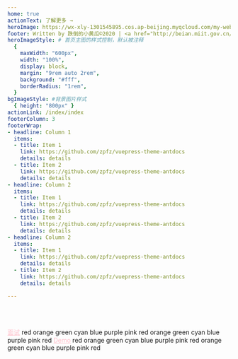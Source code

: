```yaml
---
home: true
actionText: 了解更多 →
heroImage: https://wx-xly-1301545895.cos.ap-beijing.myqcloud.com/my-website/logo.png
footer: Written by 跌倒的小黄瓜©2020 | <a href="http://beian.miit.gov.cn/" target="_blank">豫ICP备20006399号</a>
heroImageStyle: # 首页主图的样式控制，默认被注释
  {
    maxWidth: "600px",
    width: "100%",
    display: block,
    margin: "9rem auto 2rem",
    background: "#fff",
    borderRadius: "1rem",
  }
bgImageStyle: #背景图片样式
  { height: "800px" }
actionLink: /index/index
footerColumn: 3
footerWrap: 
- headline: Column 1
  items:
  - title: Item 1
    link: https://github.com/zpfz/vuepress-theme-antdocs
    details: details
  - title: Item 2
    link: https://github.com/zpfz/vuepress-theme-antdocs
    details: details
- headline: Column 2
  items:
  - title: Item 1
    link: https://github.com/zpfz/vuepress-theme-antdocs
    details: details
  - title: Item 2
    link: https://github.com/zpfz/vuepress-theme-antdocs
    details: details
- headline: Column 2
  items:
  - title: Item 1
    link: https://github.com/zpfz/vuepress-theme-antdocs
    details: details
  - title: Item 2
    link: https://github.com/zpfz/vuepress-theme-antdocs
    details: details

---
```


##

<br/>
<br/>

<a-divider />

<a-row justify="center" type="end">

</a-row>
<a-tag color="pink">
<a href="https://github.com/zpfz/vuepress-theme-antdocs" style="color:pink;">面试</a>
      </a-tag>
      <a-tag color="red">
        red
      </a-tag>
      <a-tag color="orange">
        orange
      </a-tag>
      <a-tag color="green">
        green
      </a-tag>
      <a-tag color="cyan">
        cyan
      </a-tag>
      <a-tag color="blue">
        blue
      </a-tag>
      <a-tag color="purple">
        purple
      </a-tag>
      <a-tag color="pink">
        pink
      </a-tag>
      <a-tag color="red">
        red
      </a-tag>
      <a-tag color="orange">
        orange
      </a-tag>
      <a-tag color="green">
        green
      </a-tag>
      <a-tag color="cyan">
        cyan
      </a-tag>
      <a-tag color="blue">
        blue
      </a-tag>
      <a-tag color="purple">
        purple
      </a-tag>
      <a-tag color="pink">
        pink
      </a-tag>
      <a-tag color="red">
        red
      </a-tag>
      <a-tag color="pink">
<a href="/Demo/" style="color:pink;">Demo</a>
      </a-tag>
      <a-tag color="red">
        red
      </a-tag>
      <a-tag color="orange">
        orange
      </a-tag>
      <a-tag color="green">
        green
      </a-tag>
      <a-tag color="cyan">
        cyan
      </a-tag>
      <a-tag color="blue">
        blue
      </a-tag>
      <a-tag color="purple">
        purple
      </a-tag>
      <a-tag color="pink">
        pink
      </a-tag>
      <a-tag color="red">
        red
      </a-tag>
      <a-tag color="orange">
        orange
      </a-tag>
      <a-tag color="green">
        green
      </a-tag>
      <a-tag color="cyan">
        cyan
      </a-tag>
      <a-tag color="blue">
        blue
      </a-tag>
      <a-tag color="purple">
        purple
      </a-tag>
      <a-tag color="pink">
        pink
      </a-tag>
      <a-tag color="red">
        red
      </a-tag>

<!-- <a-row justify="center" type="end">
    <a-col :span="6">
        <a-card title="Card title" :bordered="false" style="width: 300px;">
            <p>Card content</p>
            <p>Card content</p>
            <p>Card content</p>
        </a-card>
    </a-col>
    <a-col :span="6">
    <a-card title="Card title" :bordered="false" style="width: 300px;">
            <p>Card content</p>
            <p>Card content</p>
            <p>Card content</p>
        </a-card>
    </a-col>
    <a-col :span="6">
    <a-card title="Card title" :bordered="false" style="width: 300px;">
            <p>Card content</p>
            <p>Card content</p>
            <p>Card content</p>
        </a-card>
    </a-col>
    <a-col :span="6">
       <a-card title="Card title" :bordered="false" style="width: 300px;">
            <p>Card content</p>
            <p>Card content</p>
            <p>Card content</p>
        </a-card>
    </a-col>
</a-row> -->
<!-- <a-row justify="center" type="end">
    <a-col :span="6">
        <a-card hoverable style="width: 300px">
            <img
            slot="cover"
            alt="example"
            src="https://os.alipayobjects.com/rmsportal/QBnOOoLaAfKPirc.png"
            />
            <a-card-meta title="Europe Street beat">
            <template slot="description">
                www.instagram.com
            </template>
            </a-card-meta>
        </a-card>
    </a-col>
    <a-col :span="6">
        <a-card hoverable style="width: 300px">
            <img
            slot="cover"
            alt="example"
            src="https://os.alipayobjects.com/rmsportal/QBnOOoLaAfKPirc.png"
            />
            <a-card-meta title="Europe Street beat">
            <template slot="description">
                www.instagram.com
            </template>
            </a-card-meta>
        </a-card>
    </a-col>
    <a-col :span="6">
        <a-card hoverable style="width: 300px">
            <img
            slot="cover"
            alt="example"
            src="https://os.alipayobjects.com/rmsportal/QBnOOoLaAfKPirc.png"
            />
            <a-card-meta title="Europe Street beat">
            <template slot="description">
                www.instagram.com
            </template>
            </a-card-meta>
        </a-card>
    </a-col>
    <a-col :span="6">
        <a-card hoverable style="width: 300px">
            <img
            slot="cover"
            alt="example"
            src="https://os.alipayobjects.com/rmsportal/QBnOOoLaAfKPirc.png"
            />
            <a-card-meta title="Europe Street beat">
            <template slot="description">
                www.instagram.com
            </template>
            </a-card-meta>
        </a-card>
    </a-col>
</a-row>
<a-row>
    <a-col :span="6">
        <a-card hoverable style="width: 300px">
            <img
            slot="cover"
            alt="example"
            src="https://gw.alipayobjects.com/zos/rmsportal/JiqGstEfoWAOHiTxclqi.png"
            />
            <a-card-meta title="Card title" description="This is the description">
            </a-card-meta>
        </a-card>
    </a-col>
    <a-col :span="6">
        <a-card hoverable style="width: 300px;">
            <img
            slot="cover"
            alt="example"
            src="https://gw.alipayobjects.com/zos/rmsportal/JiqGstEfoWAOHiTxclqi.png"
            />
            <a-card-meta title="Card title" description="This is the description">
            </a-card-meta>
        </a-card>
    </a-col>
    <a-col :span="6">
        <a-card hoverable style="width: 300px">
            <img
            slot="cover"
            alt="example"
            src="https://gw.alipayobjects.com/zos/rmsportal/JiqGstEfoWAOHiTxclqi.png"
            />
            <a-card-meta title="Card title" description="This is the description">
            </a-card-meta>
        </a-card>
    </a-col>
    <a-col :span="6">
        <a-card hoverable style="width: 300px">
            <img
            slot="cover"
            alt="example"
            src="https://gw.alipayobjects.com/zos/rmsportal/JiqGstEfoWAOHiTxclqi.png"
            />
            <a-card-meta title="Card title" description="This is the description">
            </a-card-meta>
        </a-card>
    </a-col>
</a-row> -->


<br />
<br />
<br />

<CatalogGraph />